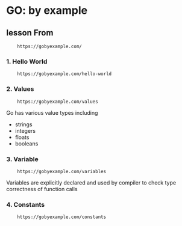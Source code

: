 # GO: by example

## lesson From
```
    https://gobyexample.com/
```

### 1. Hello World
```
    https://gobyexample.com/hello-world
```

### 2. Values
```
    https://gobyexample.com/values
```

Go has various value types including
- strings
- integers
- floats
- booleans

### 3. Variable
```
    https://gobyexample.com/variables
```
Variables are explicitly declared and used by compiler to check type correctness of function calls


### 4. Constants
```
    https://gobyexample.com/constants
```